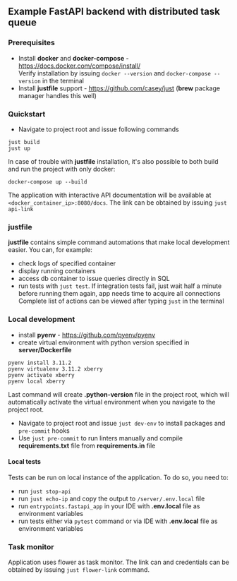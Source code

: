 ## Example FastAPI backend with distributed task queue

### Prerequisites
- Install **docker** and **docker-compose** - https://docs.docker.com/compose/install/
<br> Verify installation by issuing `docker --version` and `docker-compose --version` in the terminal
- Install **justfile** support - https://github.com/casey/just (**brew** package manager handles this well)

### Quickstart
- Navigate to project root and issue following commands
```
just build
just up
```
In case of trouble with **justfile** installation, it's also possible to both build and run
the project with only docker:
```
docker-compose up --build
```
The application with interactive API documentation will be available at
`<docker_container_ip>:8080/docs`.
The link can be obtained by issuing `just api-link`

### justfile
**justfile** contains simple command automations that make local development easier. You can, for
example:
- check logs of specified container
- display running containers
- access db container to issue queries directly in SQL
- run tests with `just test`. If integration tests fail, just wait half a minute before running them again,
app needs time to acquire all connections
Complete list of actions can be viewed after typing `just` in the terminal


### Local development
- install **pyenv** - https://github.com/pyenv/pyenv
- create virtual environment with python version specified in **server/Dockerfile**
```commandline
pyenv install 3.11.2
pyenv virtualenv 3.11.2 xberry
pyenv activate xberry
pyenv local xberry
```
Last command will create **.python-version** file in the project root, which will
automatically activate the virtual environment when you navigate to the project root.
- Navigate to project root and issue `just dev-env` to install packages and `pre-commit` hooks
- Use `just pre-commit` to run linters manually and compile **requirements.txt** file
from **requirements.in** file

#### Local tests
Tests can be run on local instance of the application. To do so, you need to:
- run `just stop-api`
- run `just echo-ip` and copy the output to `/server/.env.local` file
- run `entrypoints.fastapi_app` in your IDE with **.env.local** file as environment variables
- run tests either via `pytest` command or via IDE with **.env.local** file as environment variables


### Task monitor
Application uses flower as task monitor. The link can and credentials can be obtained by issuing
`just flower-link` command.
